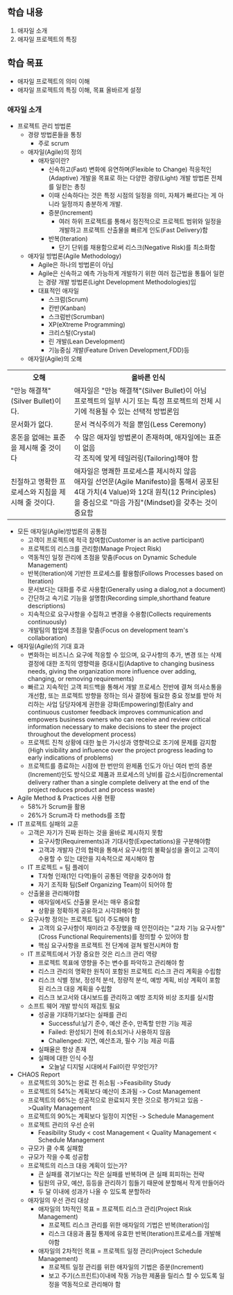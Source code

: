 ## 학습 내용
1. 애자일 소개
2. 애자일 프로젝트의 특징
## 학습 목표
- 애자일 프로젝트의 의미 이해
- 애자일 프로젝트의 특징 이해, 목표 올바르게 설정
### 애자일 소개
- 프로젝트 관리 방법론
  - 경량 방법론들을 통칭
    - 주로 scrum
  - 애자일(Agile)의 정의
    - 애자일이란? 
      - 신속하고(Fast) 변화에 유연하며(Flexible to Change) 적응적인(Adaptive) 개발을 목표로 하는 다양한 경량(Light) 개발 방법론 전체를 일컫는 총칭
      - 이때 신속하다는 것은 특정 시점의 일정을 의미, 자체가 빠르다는 게 아니라 일정까지 충분하게 개발.
      - 증분(Increment)
        - 여러 하위 프로젝트를 통해서 점진적으로 프로젝트 범위와 일정을 개발하고 프로젝트 산출물을 빠르게 인도(Fast Delivery)함
      - 반복(Iteration)
        - 단기 단위를 채용함으로써 리스크(Negative Risk)를 최소화함
  - 애자일 방법론(Agile Methodology)
    - Agile은 하나의 방법론이 아님
    - Agile은 신속하고 예측 가능하게 개발하기 위한 여러 접근법을 통틀어 일컫는 경량 개발 방법론(Light Development Methodologies)임
    - 대표적인 애자일
      - 스크럼(Scrum)
      - 칸반(Kanban)
      - 스크럼반(Scrumban)
      - XP(eXtreme Programming)
      - 크리스털(Crystal)
      - 린 개발(Lean Development)
      - 기능중심 개발(Feature Driven Development,FDD)등
  - 애자일(Agile)의 오해
<table>
    <tr>
        <th>오해</th><th>올바른 인식</th>
    </tr>
    <tr>
        <td>"만능 해결책"(Silver Bullet)이다.</td>
        <td>애자일은 "만능 해결책"(Silver Bullet)이 아님 <br>프로젝트의 일부 시기 또는 특정 프로젝트의 전체 시기에 적용될 수 있는 선택적 방법론임</td>
    </tr>
    <tr>
        <td>문서화가 없다.</td>
        <td>문서 격식주의가 적을 뿐임(Less Ceremony)</td>
    </tr>
    <tr>
        <td>혼돈을 없애는 표준을 제시해 줄 것이다</td>
        <td>수 많은 애자일 방법론이 존재하며, 애자일에는 표준이 없음 <br>각 조직에 맞게 테일러링(Tailoring)해야 함</td>
    </tr>
    <tr>
        <td>친절하고 명확한 프로세스와 지침을 제시해 줄 것이다.</td>
        <td>애자일은 명쾌한 프로세스를 제시하지 않음<br>애자일 선언문(Agile Manifesto)을 통해서 공포된 4대 가치(4 Value)와 12대  원칙(12 Principles)을 중심으로 "마음 가짐"(Mindset)을 갖추는 것이 중요함</td>
    </tr>
</table>

  - 모든 애자일(Agile)방법론의 공통점
    - 고객이 프로젝트에 적극 참여함(Customer is an active participant)
    - 프로젝트의 리스크를 관리함(Manage Project Risk)
    - 역동적인 일정 관리에 초점을 맞춤(Focus on Dynamic Schedule Management)
    - 반복(Iteration)에 기반한 프로세스를 활용함(Follows Processes based on Iteration)
    - 문서보다는 대화를 주로 사용함(Generally using a dialog,not a document)
    - 간단하고 속기로 기능을 설명함(Recording simple,shorthand feature descriptions)
    - 지속적으로 요구사항을 수집하고 변경을 수용함(Collects requirements continuously)
    - 개발팀의 협업에 초점을 맞춤(Focus on development team's collaboration)
  - 애자일(Agile)의 기대 효과
    - 변화하는 비즈니스 요구에 적응할 수 있으며, 요구사항의 추가, 변경 또는 삭제 결정에 대한 조직의 영향력을 증대시킴(Adaptive to changing business needs, giving the organization more influence over adding, changing, or removing requirements)
    - 빠르고 지속적인 고객 피드백을 통해서 개발 프로세스 전반에 결쳐 의사소통을 개선함, 또는 프로젝트 방향을 정하는 의사 결정에 필요한 중요 정보를 받아 처리하는 사업 담당자에게 권한을 강화(Empowering)함(Ealry and continuous customer feedback improves communication and empowers business owners who can receive and review critical information necessary to make decisions to steer the project throughout the development process)
    - 프로젝트 진척 상황에 대한 높은 가시성과 영향력으로 조기에 문제를 감지함(High visibility and influence over the project progress leading to early indications of problems)
    - 프로젝트를 종료하는 시점에 한 번만의 완제품 인도가 아닌 여러 번의 증분(Increment)인도 방식으로 제품과 프로세스의 낭비를 감소시킴(Incremental delivery rather than a single complete delivery at the end of the project reduces product and process waste)
  - Agile Method & Practices 사용 현황
    - 58%가 Scrum을 활용
    - 26%가 Scrum과 타 methods를 조합
- IT 프로젝트 실패의 교훈
  - 고객은 자기가 진짜 원하는 것을 올바로 제시하지 못함
    - 요구사항(Requirements)과 기대사항(Expectations)을 구분해야함
    - 고객과 개발자 간의 협력을 통해서 요구사항의 불확실성을 줄이고 고객이 수용할 수 있는 대안을 지속적으로 제시해야 함
  - IT 프로젝트 = 팀 플레이
    - T자형 인재(1인 다역)들이 공통된 역량을 갖추어야 함
    - 자기 조직화 팀(Self Organizing Team)이 되어야 함
  - 산출물을 관리해야함
    - 애자일에서도 산출물 문서는 매우 중요함
    - 상황을 정확하게 공유하고 시각화해야 함
  - 요구사항 정의는 프로젝트 팀이 주도해야 함
    - 고객의 요구사항이 재미라고 주장했을 때 안전이라는 "교차 기능 요구사항"(Cross Functional Requirements)를 정의할 수 있어야 함
    - 핵심 요구사항을 프로젝트 전 단계에 걸쳐 발전시켜야 함
  - IT 프로젝트에서 가장 중요한 것은 리스크 관리 역량
    - 프로젝트 목표에 영향을 주는 변수를 파악하고 관리해야 함
    - 리스크 관리의 명확한 원칙이 포함된 프로젝트 리스크 관리 계획을 수립함
    - 리스크 식별 정보, 정성적 분석, 정량적 분석, 예방 계획, 비상 계획이 포함된 리스크 대응 계획을 수립함
    - 리스크 보고서와 대시보드를 관리하고 예방 조치와 비상 조치를 실시함
  - 소프트 웨어 개발 방식의 재검토 필요
    - 성공을 기대하기보다는 실패를 관리
      - Successful:납기 준수, 예산 준수, 만족할 만한 기능 제공
      - Failed: 완성되기 전에 취소되거나 사용하지 않음
      - Challenged: 지연, 예산초과, 필수 기능 제공 미흡
    - 실패율은 항상 존재
    - 실패에 대한 인식 수정
      - 오늘날 디지털 시대에서 Fail이란 무엇인가?
- CHAOS Report
  - 프로젝트의 30%는 완료 전 취소됨 ->Feasibility Study
  - 프로젝트의 54%는 계획보다 예산이 초과됨 -> Cost Management
  - 프로젝트의 66%는 성공적으로 완료되지 못한 것으로 평가되고 있음 ->Quality Management
  - 프로젝트의 90%는 계획보다 일정이 지연된 -> Schedule Management
  - 프로젝트 관리의 우선 순위 
    - Feasibility Study < cost Management < Quality Management < Schedule Management
  - 규모가 클 수록 실패함
  - 규모가 작을 수록 성공함
  - 프로젝트의 리스크 대응 계획이 있는가?
    - 큰 실패를 겪기보다는 작은 실패를 반복하며 큰 실패 회피하는 전략
    - 팀원의 규모, 예산, 등등을 관리하기 힘들기 때문에 분할해서 작게 만들어라
    - 두 달 이내에 성과가 나올 수 있도록 분할하라
  - 애자일의 우선 관리 대상
    - 애자일의 1차적인 목표 = 프로젝트 리스크 관리(Project Risk Management)
      - 프로젝트 리스크 관리를 위한 애자일의 기법은 반복(Iteration)임
      - 리스크 대응과 품질 통제에 유효한 반복(Iteration)프로세스를 개발해야함
    - 애자일의 2차적인 목표 = 프로젝트 일정 관리(Project Schedule Management)
      - 프로젝트 일정 관리를 위한 애자일의 기법은 증분(Increment)
      - 보고 주기(스프린트)이내에 작동 가능한 제품을 릴리스 할 수 있도록 일정을 역동적으로 관리해야 함